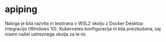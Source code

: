 # apiping

Naloga je bila razvita in testirana v WSL2 okolju z Docker Desktop integracijo (Windows 10).
Kubernetes konfiguracija ni bila preizkušena, saj nisem našel ustreznega okolja za le-to.
